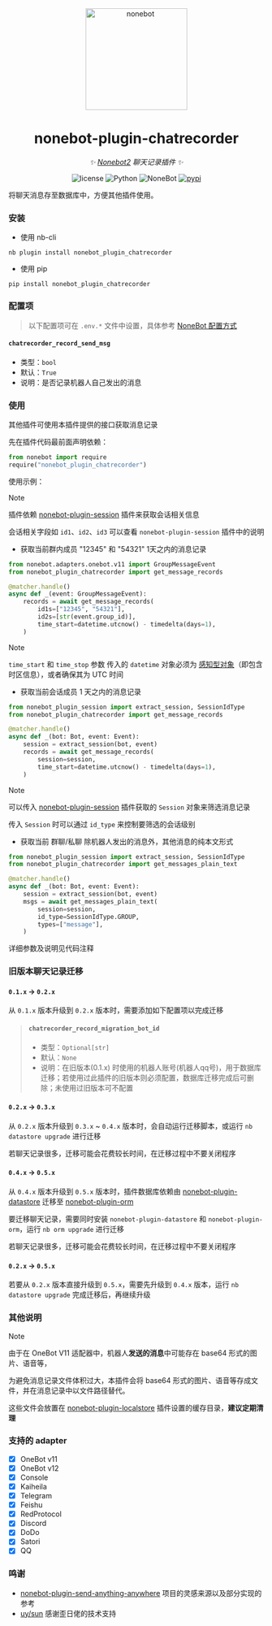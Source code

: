 <div align="center">

  <a href="https://nonebot.dev/">
    <img src="https://nonebot.dev/logo.png" width="200" height="200" alt="nonebot">
  </a>

# nonebot-plugin-chatrecorder

_✨ [Nonebot2](https://github.com/nonebot/nonebot2) 聊天记录插件 ✨_

<p align="center">
  <img src="https://img.shields.io/github/license/noneplugin/nonebot-plugin-chatrecorder" alt="license">
  <img src="https://img.shields.io/badge/python-3.8+-blue.svg" alt="Python">
  <img src="https://img.shields.io/badge/nonebot-2.2.0+-red.svg" alt="NoneBot">
  <a href="https://pypi.org/project/nonebot-plugin-chatrecorder">
    <img src="https://badgen.net/pypi/v/nonebot-plugin-chatrecorder" alt="pypi">
  </a>
</p>

</div>

将聊天消息存至数据库中，方便其他插件使用。

### 安装

- 使用 nb-cli

```shell
nb plugin install nonebot_plugin_chatrecorder
```

- 使用 pip

```shell
pip install nonebot_plugin_chatrecorder
```

### 配置项

> 以下配置项可在 `.env.*` 文件中设置，具体参考 [NoneBot 配置方式](https://nonebot.dev/docs/appendices/config)

#### `chatrecorder_record_send_msg`

- 类型：`bool`
- 默认：`True`
- 说明：是否记录机器人自己发出的消息

### 使用

其他插件可使用本插件提供的接口获取消息记录

先在插件代码最前面声明依赖：

```python
from nonebot import require
require("nonebot_plugin_chatrecorder")
```

使用示例：

> [!NOTE]
>
> 插件依赖 [nonebot-plugin-session](https://github.com/noneplugin/nonebot-plugin-session) 插件来获取会话相关信息
>
> 会话相关字段如 `id1`、`id2`、`id3` 可以查看 `nonebot-plugin-session` 插件中的说明

- 获取当前群内成员 "12345" 和 "54321" 1天之内的消息记录

```python
from nonebot.adapters.onebot.v11 import GroupMessageEvent
from nonebot_plugin_chatrecorder import get_message_records

@matcher.handle()
async def _(event: GroupMessageEvent):
    records = await get_message_records(
        id1s=["12345", "54321"],
        id2s=[str(event.group_id)],
        time_start=datetime.utcnow() - timedelta(days=1),
    )
```

> [!NOTE]
>
> `time_start` 和 `time_stop` 参数 传入的 `datetime` 对象必须为 [感知型对象](https://docs.python.org/zh-cn/3/library/datetime.html#determining-if-an-object-is-aware-or-naive)（即包含时区信息），或者确保其为 UTC 时间

- 获取当前会话成员 1 天之内的消息记录

```python
from nonebot_plugin_session import extract_session, SessionIdType
from nonebot_plugin_chatrecorder import get_message_records

@matcher.handle()
async def _(bot: Bot, event: Event):
    session = extract_session(bot, event)
    records = await get_message_records(
        session=session,
        time_start=datetime.utcnow() - timedelta(days=1),
    )
```

> [!NOTE]
>
> 可以传入 [nonebot-plugin-session](https://github.com/noneplugin/nonebot-plugin-session) 插件获取的 `Session` 对象来筛选消息记录
>
> 传入 `Session` 时可以通过 `id_type` 来控制要筛选的会话级别

- 获取当前 群聊/私聊 除机器人发出的消息外，其他消息的纯本文形式

```python
from nonebot_plugin_session import extract_session, SessionIdType
from nonebot_plugin_chatrecorder import get_messages_plain_text

@matcher.handle()
async def _(bot: Bot, event: Event):
    session = extract_session(bot, event)
    msgs = await get_messages_plain_text(
        session=session,
        id_type=SessionIdType.GROUP,
        types=["message"],
    )
```

详细参数及说明见代码注释

### 旧版本聊天记录迁移

#### `0.1.x` -> `0.2.x`

从 `0.1.x` 版本升级到 `0.2.x` 版本时，需要添加如下配置项以完成迁移

> #### `chatrecorder_record_migration_bot_id`
>
> - 类型：`Optional[str]`
> - 默认：`None`
> - 说明：在旧版本(0.1.x) 时使用的机器人账号(机器人qq号)，用于数据库迁移；若使用过此插件的旧版本则必须配置，数据库迁移完成后可删除；未使用过旧版本可不配置

#### `0.2.x` -> `0.3.x`

从 `0.2.x` 版本升级到 `0.3.x` ~ `0.4.x` 版本时，会自动运行迁移脚本，或运行 `nb datastore upgrade` 进行迁移

若聊天记录很多，迁移可能会花费较长时间，在迁移过程中不要关闭程序

#### `0.4.x` -> `0.5.x`

从 `0.4.x` 版本升级到 `0.5.x` 版本时，插件数据库依赖由 [nonebot-plugin-datastore](https://github.com/he0119/nonebot-plugin-datastore) 迁移至 [nonebot-plugin-orm](https://github.com/nonebot/plugin-orm)

要迁移聊天记录，需要同时安装 `nonebot-plugin-datastore` 和 `nonebot-plugin-orm`，运行 `nb orm upgrade` 进行迁移

若聊天记录很多，迁移可能会花费较长时间，在迁移过程中不要关闭程序

#### `0.2.x` -> `0.5.x`

若要从 `0.2.x` 版本直接升级到 `0.5.x`，需要先升级到 `0.4.x` 版本，运行 `nb datastore upgrade` 完成迁移后，再继续升级

### 其他说明

> [!NOTE]
>
> 由于在 OneBot V11 适配器中，机器人**发送的消息**中可能存在 base64 形式的图片、语音等，
>
> 为避免消息记录文件体积过大，本插件会将 base64 形式的图片、语音等存成文件，并在消息记录中以文件路径替代。
>
> 这些文件会放置在 [nonebot-plugin-localstore](https://github.com/nonebot/plugin-localstore) 插件设置的缓存目录，**建议定期清理**

### 支持的 adapter

- [x] OneBot v11
- [x] OneBot v12
- [x] Console
- [x] Kaiheila
- [x] Telegram
- [x] Feishu
- [x] RedProtocol
- [x] Discord
- [x] DoDo
- [x] Satori
- [x] QQ

### 鸣谢

- [nonebot-plugin-send-anything-anywhere](https://github.com/felinae98/nonebot-plugin-send-anything-anywhere) 项目的灵感来源以及部分实现的参考
- [uy/sun](https://github.com/he0119) 感谢歪日佬的技术支持
